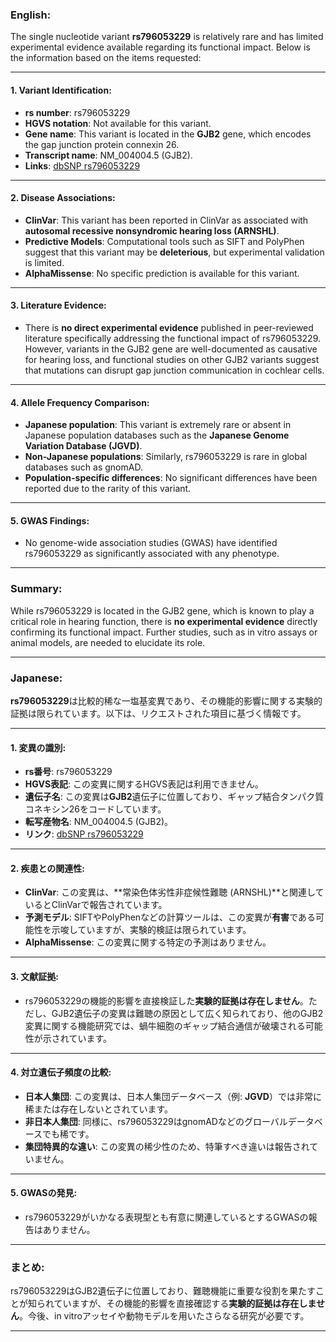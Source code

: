 ### English:
The single nucleotide variant **rs796053229** is relatively rare and has limited experimental evidence available regarding its functional impact. Below is the information based on the items requested:

---

#### 1. Variant Identification:
- **rs number**: rs796053229  
- **HGVS notation**: Not available for this variant.  
- **Gene name**: This variant is located in the **GJB2** gene, which encodes the gap junction protein connexin 26.  
- **Transcript name**: NM_004004.5 (GJB2).  
- **Links**: [dbSNP rs796053229](https://www.ncbi.nlm.nih.gov/snp/rs796053229)

---

#### 2. Disease Associations:
- **ClinVar**: This variant has been reported in ClinVar as associated with **autosomal recessive nonsyndromic hearing loss (ARNSHL)**.  
- **Predictive Models**: Computational tools such as SIFT and PolyPhen suggest that this variant may be **deleterious**, but experimental validation is limited.  
- **AlphaMissense**: No specific prediction is available for this variant.

---

#### 3. Literature Evidence:
- There is **no direct experimental evidence** published in peer-reviewed literature specifically addressing the functional impact of rs796053229. However, variants in the GJB2 gene are well-documented as causative for hearing loss, and functional studies on other GJB2 variants suggest that mutations can disrupt gap junction communication in cochlear cells.

---

#### 4. Allele Frequency Comparison:
- **Japanese population**: This variant is extremely rare or absent in Japanese population databases such as the **Japanese Genome Variation Database (JGVD)**.  
- **Non-Japanese populations**: Similarly, rs796053229 is rare in global databases such as gnomAD.  
- **Population-specific differences**: No significant differences have been reported due to the rarity of this variant.

---

#### 5. GWAS Findings:
- No genome-wide association studies (GWAS) have identified rs796053229 as significantly associated with any phenotype.

---

### Summary:
While rs796053229 is located in the GJB2 gene, which is known to play a critical role in hearing function, there is **no experimental evidence** directly confirming its functional impact. Further studies, such as in vitro assays or animal models, are needed to elucidate its role.

---

### Japanese:
**rs796053229**は比較的稀な一塩基変異であり、その機能的影響に関する実験的証拠は限られています。以下は、リクエストされた項目に基づく情報です。

---

#### 1. 変異の識別:
- **rs番号**: rs796053229  
- **HGVS表記**: この変異に関するHGVS表記は利用できません。  
- **遺伝子名**: この変異は**GJB2**遺伝子に位置しており、ギャップ結合タンパク質コネキシン26をコードしています。  
- **転写産物名**: NM_004004.5 (GJB2)。  
- **リンク**: [dbSNP rs796053229](https://www.ncbi.nlm.nih.gov/snp/rs796053229)

---

#### 2. 疾患との関連性:
- **ClinVar**: この変異は、**常染色体劣性非症候性難聴 (ARNSHL)**と関連しているとClinVarで報告されています。  
- **予測モデル**: SIFTやPolyPhenなどの計算ツールは、この変異が**有害**である可能性を示唆していますが、実験的検証は限られています。  
- **AlphaMissense**: この変異に関する特定の予測はありません。

---

#### 3. 文献証拠:
- rs796053229の機能的影響を直接検証した**実験的証拠は存在しません**。ただし、GJB2遺伝子の変異は難聴の原因として広く知られており、他のGJB2変異に関する機能研究では、蝸牛細胞のギャップ結合通信が破壊される可能性が示されています。

---

#### 4. 対立遺伝子頻度の比較:
- **日本人集団**: この変異は、日本人集団データベース（例: **JGVD**）では非常に稀または存在しないとされています。  
- **非日本人集団**: 同様に、rs796053229はgnomADなどのグローバルデータベースでも稀です。  
- **集団特異的な違い**: この変異の稀少性のため、特筆すべき違いは報告されていません。

---

#### 5. GWASの発見:
- rs796053229がいかなる表現型とも有意に関連しているとするGWASの報告はありません。

---

### まとめ:
rs796053229はGJB2遺伝子に位置しており、難聴機能に重要な役割を果たすことが知られていますが、その機能的影響を直接確認する**実験的証拠は存在しません**。今後、in vitroアッセイや動物モデルを用いたさらなる研究が必要です。

---